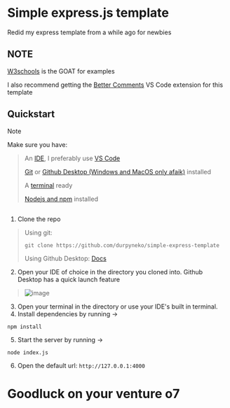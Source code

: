 # Simple express.js template

Redid my express template from a while ago for newbies

## NOTE
[W3schools](https://www.w3schools.com/) is the GOAT for examples

I also recommend getting the [Better Comments](https://marketplace.visualstudio.com/items?itemName=aaron-bond.better-comments) VS Code extension for this template

## Quickstart
> [!NOTE]
> Make sure you have:

> An [IDE](https://en.wikipedia.org/wiki/Integrated_development_environment), I preferably use [VS Code](https://code.visualstudio.com/)
>
> [Git](https://www.w3schools.com/git/git_getstarted.asp) or [Github Desktop (Windows and MacOS only afaik)](https://desktop.github.com/) installed
>
> A [terminal](https://en.wikipedia.org/wiki/Terminal) ready
>
> [Nodejs and npm](https://docs.npmjs.com/downloading-and-installing-node-js-and-npm) installed

##
1. Clone the repo
> Using git:
> ```
> git clone https://github.com/durpyneko/simple-express-template
> ```
> Using Github Desktop: [Docs](https://docs.github.com/en/desktop/adding-and-cloning-repositories/cloning-and-forking-repositories-from-github-desktop)

2. Open your IDE of choice in the directory you cloned into. Github Desktop has a quick launch feature
> ![image](https://github.com/durpyneko/simple-express-template/assets/89787577/3430ee13-483d-4c39-89c6-b4bb3bf93833)

3. Open your terminal in the directory or use your IDE's built in terminal.
4. Install dependencies by running ->
  ```
  npm install
  ```
5. Start the server by running ->
  ```
  node index.js
  ```
6. Open the default url: `http://127.0.0.1:4000`

# Goodluck on your venture o7







